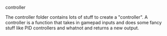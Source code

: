 controller

The controller folder contains lots of stuff to create a "controller".
A controller is a function that takes in gamepad inputs and does some fancy stuff like PID controllers and whatnot and returns a new output.